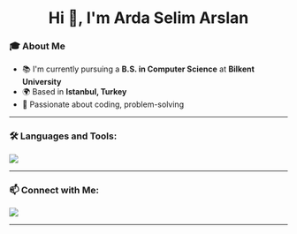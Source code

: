 <h1 align="center">Hi 👋, I'm Arda Selim Arslan</h1>


### 🎓 About Me
- 📚 I'm currently pursuing a **B.S. in Computer Science** at **Bilkent University**
- 🌍 Based in **Istanbul, Turkey**
- 🚀 Passionate about coding, problem-solving

---

### 🛠️ Languages and Tools:
<p>
  <img src="https://skillicons.dev/icons?i=java,cpp,python,js,nodejs,express,mongodb,html,css,git&theme=light" />
</p>

---

### 📫 Connect with Me:
<p>
  <a href="https://linkedin.com/in/arda-selim-arslan" target="_blank"><img src="https://img.shields.io/badge/LinkedIn-%230077B5.svg?style=for-the-badge&logo=linkedin&logoColor=white"/></a>
</p>

---

